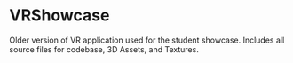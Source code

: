 # VRShowcase
Older version of VR application used for the student showcase. Includes all source files for codebase, 3D Assets, and Textures.
